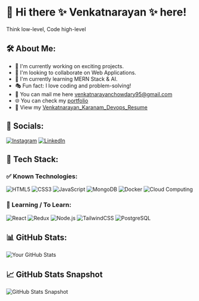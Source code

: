 # 👋 Hi there ✨ Venkatnarayan ✨ here! 

Think low-level, Code high-level

## 🛠 About Me:
- 🚀 I'm currently working on exciting projects.
- 🤝 I'm looking to collaborate on Web Applications.
- 🌱 I'm currently learning MERN Stack & AI.
- 🎭 Fun fact: I love coding and problem-solving!
- 📧 You can mail me here [venkatnarayanchowdary95@gmail.com](mailto:venkatnarayanchowdary95@gmail.com)
- 🌐 You can check my [portfolio](https://your-portfolio-link.com)
- 📄 View my [Venkatnarayan_Karanam_Devops_Resume](https://drive.google.com/file/d/1mrM2h2ynMFUGD8ZeH8e-2VupnKZaBsH1/view?usp=sharing)

## 🔗 Socials:
[![Instagram](https://img.shields.io/badge/Instagram-E4405F?style=for-the-badge&logo=instagram&logoColor=white)](https://www.instagram.com/itsvenkat___05/)
[![LinkedIn](https://img.shields.io/badge/LinkedIn-0077B5?style=for-the-badge&logo=linkedin&logoColor=white)](https://www.linkedin.com/in/venkatnarayan-karanam-868417276/)

## 🚀 Tech Stack:
### ✅ Known Technologies:
![HTML5](https://img.shields.io/badge/HTML5-E34F26?style=for-the-badge&logo=html5&logoColor=white)
![CSS3](https://img.shields.io/badge/CSS3-1572B6?style=for-the-badge&logo=css3&logoColor=white)
![JavaScript](https://img.shields.io/badge/JavaScript-F7DF1E?style=for-the-badge&logo=javascript&logoColor=black)
![MongoDB](https://img.shields.io/badge/MongoDB-47A248?style=for-the-badge&logo=mongodb&logoColor=white)
![Docker](https://img.shields.io/badge/Docker-2496ED?style=for-the-badge&logo=docker&logoColor=white)
![Cloud Computing](https://img.shields.io/badge/Cloud%20Computing-FF6F00?style=for-the-badge&logo=cloud&logoColor=white)

### 📖 Learning / To Learn:
![React](https://img.shields.io/badge/React-61DAFB?style=for-the-badge&logo=react&logoColor=black)
![Redux](https://img.shields.io/badge/Redux-764ABC?style=for-the-badge&logo=redux&logoColor=white)
![Node.js](https://img.shields.io/badge/Node.js-339933?style=for-the-badge&logo=node.js&logoColor=white)
![TailwindCSS](https://img.shields.io/badge/TailwindCSS-06B6D4?style=for-the-badge&logo=tailwindcss&logoColor=white)
![PostgreSQL](https://img.shields.io/badge/PostgreSQL-336791?style=for-the-badge&logo=postgresql&logoColor=white)

## 📊 GitHub Stats:
![Your GitHub Stats](https://github-readme-stats.vercel.app/api?username=venkatnarayankaranam&show_icons=true&theme=radical)

## 📈 GitHub Stats Snapshot
![GitHub Stats Snapshot](https://your-uploaded-image-url.png)
